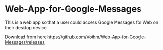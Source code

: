 # Web-App-for-Google-Messages
This is a web app so that a user could access Google Messages for Web on their desktop device.

Download from here
https://github.com/Vothm/Web-App-for-Google-Messages/releases
